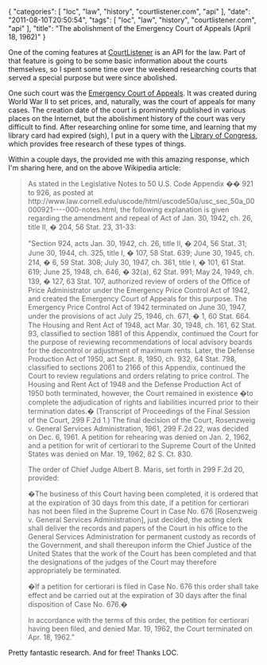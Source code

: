 {
    "categories": [
        "loc", 
        "law", 
        "history", 
        "courtlistener.com", 
        "api"
    ], 
    "date": "2011-08-10T20:50:54", 
    "tags": [
        "loc", 
        "law", 
        "history", 
        "courtlistener.com", 
        "api"
    ], 
    "title": "The abolishment of the Emergency Court of Appeals (April 18, 1962)"
}

One of the coming features at <a href="http://courtlistener.com">CourtListener</a> is an API for the law. Part of that feature is going to be some basic information about the courts themselves, so I spent some time over the weekend researching courts that served a special purpose but were since abolished.

One such court was the <a href="https://secure.wikimedia.org/wikipedia/en/wiki/Emergency_Court_of_Appeals">Emergency Court of Appeals</a>. It was created during World War II to set prices, and, naturally, was the court of appeals for many cases. The creation date of the court is prominently published in various places on the Internet, but the abolishment history of the court was very difficult to find. After researching online for some time, and learning that my library card had expired (sigh), I put in a query with the <a href="http://www.loc.gov">Library of Congress</a>, which provides free research of these types of things.

Within a couple days, the provided me with this amazing response, which I'm sharing here, and on the above Wikipedia article:
<blockquote>
As stated in the Legislative Notes to 50 U.S. Code Appendix �� 921 to 926, as posted at
http://www.law.cornell.edu/uscode/html/uscode50a/usc_sec_50a_00000921----000-notes.html, the following explanation is given regarding the amendment and repeal of Act of Jan. 30, 1942, ch. 26, title II, � 204, 56 Stat. 23, 31-33: 

"Section 924, acts Jan. 30, 1942, ch. 26, title II, � 204, 56 Stat. 31; June 30, 1944, ch. 325, title I, � 107, 58 Stat. 639; June 30, 1945, ch. 214, � 6, 59 Stat. 308; July 30, 1947, ch. 361, title I, � 101, 61 Stat. 619; June 25, 1948, ch. 646, � 32(a), 62 Stat. 991; May 24, 1949, ch. 139, � 127, 63 Stat. 107, authorized review of orders of the Office of Price Administrator under the Emergency Price Control Act of 1942, and created the Emergency Court of Appeals for this purpose. The Emergency Price Control Act of 1942 terminated on June 30, 1947, under the provisions of act July 25, 1946, ch. 671, � 1, 60 Stat. 664. The Housing and Rent Act of 1948, act Mar. 30, 1948, ch. 161, 62 Stat. 93, classified to section 1881 of this Appendix, continued the Court for the purpose of reviewing recommendations of local advisory boards for the decontrol or adjustment of maximum rents. Later, the Defense Production Act of 1950, act Sept. 8, 1950, ch. 932, 64 Stat. 798, classified to sections 2061 to 2166 of this Appendix, continued the Court to review regulations and orders relating to price control. The Housing and Rent Act of 1948 and the Defense Production Act of 1950 both terminated, however, the Court remained in existence �to complete the adjudication of rights and liabilities incurred prior to their termination dates.� (Transcript of Proceedings of the Final Session of the Court, 299 F.2d 1.) The final decision of the Court, Rosenzweig v. General Services Administration, 1961, 299 F.2d 22, was decided on Dec. 6, 1961. A petition for rehearing was denied on Jan. 2, 1962, and a petition for writ of certiorari to the Supreme Court of the United States was denied on Mar. 19, 1962, 82 S. Ct. 830. 

The order of Chief Judge Albert B. Maris, set forth in 299 F.2d 20, provided: 

�The business of this Court having been completed, it is ordered that at the expiration of 30 days from this date, if a petition for certiorari has not been filed in the Supreme Court in Case No. 676 [Rosenzweig v. General Services Administration], just decided, the acting clerk shall deliver the records and papers of the Court in his office to the General Services Administration for permanent custody as records of the Government, and shall thereupon inform the Chief Justice of the United States that the work of the Court has been completed and that the designations of the judges of the Court may therefore appropriately be terminated. 

�If a petition for certiorari is filed in Case No. 676 this order shall take effect and be carried out at the expiration of 30 days after the final disposition of Case No. 676.� 

In accordance with the terms of this order, the petition for certiorari having been filed, and denied Mar. 19, 1962, the Court terminated on Apr. 18, 1962." 
</blockquote>

Pretty fantastic research. And for free! Thanks LOC.
